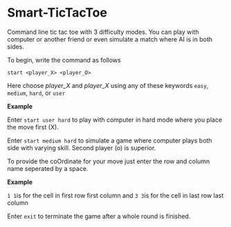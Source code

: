 # Smart-TicTacToe
Command line tic tac toe with 3 difficulty modes. You can play with computer or another friend or even simulate a match where AI is in both sides.

To begin, write the command as follows

`start <player_X> <player_O>`

Here choose *player_X* and  *player_X* using any of these keywords `easy`, `medium`, `hard`, or `user`

**Example**

Enter `start user hard` to play with computer in hard mode where you place the move first (X).

Enter `start medium hard` to simulate a game where computer plays both side with varying skill. Second player (o) is superior.



To provide the coOrdinate for your move just enter the row and column name seperated by a space.

**Example**

`1 1`is for the cell in first row first column and `3 3`is for the cell in last row last column


Enter `exit` to terminate the game after a whole round is finished.

